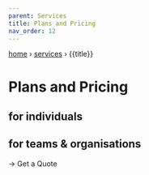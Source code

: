 ```yaml
---
parent: Services
title: Plans and Pricing
nav_order: 12
---
```

[home](//) › [services](/services) › {{title}}

# Plans and Pricing
## for individuals


## for teams & organisations
→ Get a Quote

